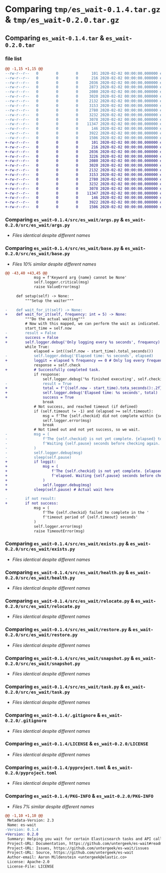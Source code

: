 # Comparing `tmp/es_wait-0.1.4.tar.gz` & `tmp/es_wait-0.2.0.tar.gz`

## Comparing `es_wait-0.1.4.tar` & `es_wait-0.2.0.tar`

### file list

```diff
@@ -1,15 +1,15 @@
--rw-r--r--   0        0        0      101 2020-02-02 00:00:00.000000 es_wait-0.1.4/pytest.ini
--rw-r--r--   0        0        0      216 2020-02-02 00:00:00.000000 es_wait-0.1.4/src/es_wait/__init__.py
--rw-r--r--   0        0        0     2036 2020-02-02 00:00:00.000000 es_wait-0.1.4/src/es_wait/args.py
--rw-r--r--   0        0        0     2873 2020-02-02 00:00:00.000000 es_wait-0.1.4/src/es_wait/base.py
--rw-r--r--   0        0        0     2080 2020-02-02 00:00:00.000000 es_wait-0.1.4/src/es_wait/exists.py
--rw-r--r--   0        0        0     3020 2020-02-02 00:00:00.000000 es_wait-0.1.4/src/es_wait/health.py
--rw-r--r--   0        0        0     2132 2020-02-02 00:00:00.000000 es_wait-0.1.4/src/es_wait/relocate.py
--rw-r--r--   0        0        0     3153 2020-02-02 00:00:00.000000 es_wait-0.1.4/src/es_wait/restore.py
--rw-r--r--   0        0        0     2780 2020-02-02 00:00:00.000000 es_wait-0.1.4/src/es_wait/snapshot.py
--rw-r--r--   0        0        0     3232 2020-02-02 00:00:00.000000 es_wait-0.1.4/src/es_wait/task.py
--rw-r--r--   0        0        0     3078 2020-02-02 00:00:00.000000 es_wait-0.1.4/.gitignore
--rw-r--r--   0        0        0    11347 2020-02-02 00:00:00.000000 es_wait-0.1.4/LICENSE
--rw-r--r--   0        0        0      146 2020-02-02 00:00:00.000000 es_wait-0.1.4/README.md
--rw-r--r--   0        0        0     3922 2020-02-02 00:00:00.000000 es_wait-0.1.4/pyproject.toml
--rw-r--r--   0        0        0     1506 2020-02-02 00:00:00.000000 es_wait-0.1.4/PKG-INFO
+-rw-r--r--   0        0        0      101 2020-02-02 00:00:00.000000 es_wait-0.2.0/pytest.ini
+-rw-r--r--   0        0        0      216 2020-02-02 00:00:00.000000 es_wait-0.2.0/src/es_wait/__init__.py
+-rw-r--r--   0        0        0     2036 2020-02-02 00:00:00.000000 es_wait-0.2.0/src/es_wait/args.py
+-rw-r--r--   0        0        0     3226 2020-02-02 00:00:00.000000 es_wait-0.2.0/src/es_wait/base.py
+-rw-r--r--   0        0        0     2080 2020-02-02 00:00:00.000000 es_wait-0.2.0/src/es_wait/exists.py
+-rw-r--r--   0        0        0     3020 2020-02-02 00:00:00.000000 es_wait-0.2.0/src/es_wait/health.py
+-rw-r--r--   0        0        0     2132 2020-02-02 00:00:00.000000 es_wait-0.2.0/src/es_wait/relocate.py
+-rw-r--r--   0        0        0     3153 2020-02-02 00:00:00.000000 es_wait-0.2.0/src/es_wait/restore.py
+-rw-r--r--   0        0        0     2780 2020-02-02 00:00:00.000000 es_wait-0.2.0/src/es_wait/snapshot.py
+-rw-r--r--   0        0        0     3232 2020-02-02 00:00:00.000000 es_wait-0.2.0/src/es_wait/task.py
+-rw-r--r--   0        0        0     3078 2020-02-02 00:00:00.000000 es_wait-0.2.0/.gitignore
+-rw-r--r--   0        0        0    11347 2020-02-02 00:00:00.000000 es_wait-0.2.0/LICENSE
+-rw-r--r--   0        0        0      146 2020-02-02 00:00:00.000000 es_wait-0.2.0/README.md
+-rw-r--r--   0        0        0     3922 2020-02-02 00:00:00.000000 es_wait-0.2.0/pyproject.toml
+-rw-r--r--   0        0        0     1506 2020-02-02 00:00:00.000000 es_wait-0.2.0/PKG-INFO
```

### Comparing `es_wait-0.1.4/src/es_wait/args.py` & `es_wait-0.2.0/src/es_wait/args.py`

 * *Files identical despite different names*

### Comparing `es_wait-0.1.4/src/es_wait/base.py` & `es_wait-0.2.0/src/es_wait/base.py`

 * *Files 10% similar despite different names*

```diff
@@ -43,40 +43,45 @@
             msg = f'Keyword arg {name} cannot be None'
             self.logger.critical(msg)
             raise ValueError(msg)
 
     def setup(self) -> None:
         """Setup the waiter"""
 
-    def wait_for_it(self) -> None:
+    def wait_for_it(self, frequency: int = 5) -> None:
         """Do the actual waiting"""
         # Now with this mapped, we can perform the wait as indicated.
         start_time = self.now
-        result = False
+        success = False
+        self.logger.debug('Only logging every %s seconds', frequency)
         while True:
             elapsed = int((self.now - start_time).total_seconds())
-            self.logger.debug('Elapsed time: %s seconds', elapsed)
+            loggit = elapsed % frequency == 0 # Only log every frequency seconds
             response = self.check
+            # Successfully completed task.
             if response:
                 self.logger.debug('%s finished executing', self.checkid)
-                result = True
+                total = f'{(self.now - start_time).tota_seconds():.2f}'
+                self.logger.debug('Elapsed time: %s seconds', total)
+                success = True
                 break
             # Not success, and reached timeout (if defined)
             if (self.timeout != -1) and (elapsed >= self.timeout):
                 msg = f'The {self.checkid} did not complete within {self.timeout} seconds.'
                 self.logger.error(msg)
                 break
             # Not timed out and not yet success, so we wait.
-            msg = (
-                f'The {self.checkid} is not yet complete. {elapsed} total seconds have elapsed. '
-                f'Waiting {self.pause} seconds before checking again.'
-            )
-            self.logger.debug(msg)
-            sleep(self.pause)
+            if loggit:
+                msg = (
+                    f'The {self.checkid} is not yet complete. {elapsed} total seconds have '
+                    f'elapsed. Waiting {self.pause} seconds before checking again.'
+                )
+                self.logger.debug(msg)
+            sleep(self.pause) # Actual wait here
 
-        if not result:
+        if not success:
             msg = (
                 f'The {self.checkid} failed to complete in the '
                 f'timeout period of {self.timeout} seconds'
             )
             self.logger.error(msg)
             raise TimeoutError(msg)
```

### Comparing `es_wait-0.1.4/src/es_wait/exists.py` & `es_wait-0.2.0/src/es_wait/exists.py`

 * *Files identical despite different names*

### Comparing `es_wait-0.1.4/src/es_wait/health.py` & `es_wait-0.2.0/src/es_wait/health.py`

 * *Files identical despite different names*

### Comparing `es_wait-0.1.4/src/es_wait/relocate.py` & `es_wait-0.2.0/src/es_wait/relocate.py`

 * *Files identical despite different names*

### Comparing `es_wait-0.1.4/src/es_wait/restore.py` & `es_wait-0.2.0/src/es_wait/restore.py`

 * *Files identical despite different names*

### Comparing `es_wait-0.1.4/src/es_wait/snapshot.py` & `es_wait-0.2.0/src/es_wait/snapshot.py`

 * *Files identical despite different names*

### Comparing `es_wait-0.1.4/src/es_wait/task.py` & `es_wait-0.2.0/src/es_wait/task.py`

 * *Files identical despite different names*

### Comparing `es_wait-0.1.4/.gitignore` & `es_wait-0.2.0/.gitignore`

 * *Files identical despite different names*

### Comparing `es_wait-0.1.4/LICENSE` & `es_wait-0.2.0/LICENSE`

 * *Files identical despite different names*

### Comparing `es_wait-0.1.4/pyproject.toml` & `es_wait-0.2.0/pyproject.toml`

 * *Files identical despite different names*

### Comparing `es_wait-0.1.4/PKG-INFO` & `es_wait-0.2.0/PKG-INFO`

 * *Files 7% similar despite different names*

```diff
@@ -1,10 +1,10 @@
 Metadata-Version: 2.3
 Name: es-wait
-Version: 0.1.4
+Version: 0.2.0
 Summary: Helping you wait for certain Elasticsearch tasks and API calls to finish
 Project-URL: Documentation, https://github.com/untergeek/es-wait#readme
 Project-URL: Issues, https://github.com/untergeek/es-wait/issues
 Project-URL: Source, https://github.com/untergeek/es-wait
 Author-email: Aaron Mildenstein <untergeek@elastic.co>
 License: Apache-2.0
 License-File: LICENSE
```

